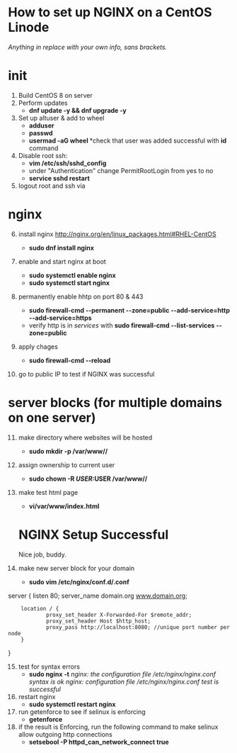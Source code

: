 # How to set up NGINX on a CentOS Linode 

*Anything in <brackets> replace with your own info, sans brackets.*
    
# init

1. Build CentOS 8 on server
2. Perform updates
    - **dnf update -y && dnf upgrade -y**
3. Set up altuser & add to wheel
    - **adduser <altuser>**
    - **passwd <altuser>**
    - **usermad -aG wheel <altuser>**
    *check that user was added successful with **id <altuser>** command
4. Disable root ssh:
    - **vim /etc/ssh/sshd_config**
    - under "Authentication" change PermitRootLogin from yes to no
    - **service sshd restart**
5. logout root and ssh via <altuser>

# nginx

6. install nginx
    http://nginx.org/en/linux_packages.html#RHEL-CentOS
    
    - **sudo dnf install nginx**
7. enable and start nginx at boot
    - **sudo systemctl enable nginx**
    - **sudo systemctl start nginx**
8. permanently enable hhtp on port 80 & 443
    - **sudo firewall-cmd --permanent --zone=public --add-service=http --add-service=https**
    - verify http is in *services* with **sudo firewall-cmd --list-services --zone=public**
9. apply chages
    - **sudo firewall-cmd --reload**
10. go to public IP to test if NGINX was successful

# server blocks (for multiple domains on one server)

11. make directory where websites will be hosted
    - **sudo mkdir -p /var/www/<domain>/**
12. assign ownership to current user
    - **sudo chown -R $USER:$USER /var/www/<domain>/**
13. make test html page
    - **vi/var/www/<domain>index.html**
    
    <html>
        <head>
            <title>NGINX Test Page</title>
        </head>
        <body>
            <h1>NGINX Setup Successful</h1>
                <p>Nice job, buddy.</p>
        </body>
    </html>
14. make new server block for your domain
    - **sudo vim /etc/nginx/conf.d/<domain>.conf**

server {
        listen 80;
        server_name domain.org www.domain.org;

        location / {
                proxy_set_header X-Forwarded-For $remote_addr;
                proxy_set_header Host $http_host;
                proxy_pass http://localhost:8080; //unique port number per node
        }
}

15. test for syntax errors
    - **sudo nginx -t**
        *nginx: the configuration file /etc/nginx/nginx.conf syntax is ok*
        *nginx: configuration file /etc/nginx/nginx.conf test is successful*
16. restart nginx
    - **sudo systemctl restart nginx**
17. run getenforce to see if selinux is enforcing
    - **getenforce**
18. if the result is Enforcing, run the following command to make selinux allow outgoing http connections
    - **setsebool -P httpd_can_network_connect true**



